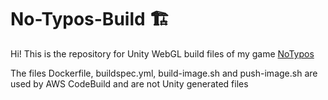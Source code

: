 # No-Typos-Build 🏗️

Hi! This is the repository for Unity WebGL build files of my game <a href="https://github.com/Chandan-DK/No-Typos">NoTypos</a>

The files Dockerfile, buildspec.yml, build-image.sh and push-image.sh are used by AWS CodeBuild and are not Unity generated files
